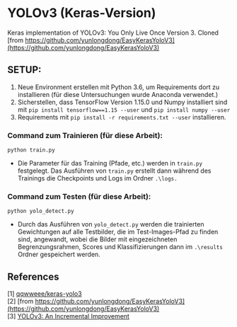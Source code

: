 # YOLOv3 (Keras-Version)
Keras implementation of YOLOv3: You Only Live Once Version 3.
Cloned [from https://github.com/yunlongdong/EasyKerasYoloV3](https://github.com/yunlongdong/EasyKerasYoloV3)

## SETUP:

1. Neue Environment erstellen mit Python 3.6, um Requirements dort zu installieren (für diese Untersuchungen wurde Anaconda verwendet.)
2. Sicherstellen, dass TensorFlow Version 1.15.0 und Numpy installiert sind mit ```pip install tensorflow==1.15 --user``` und ```pip install numpy --user```
3. Requirements mit ```pip install -r requirements.txt --user``` installieren.

### Command zum Trainieren (für diese Arbeit):
```python train.py```

- Die Parameter für das Training (Pfade, etc.) werden in ```train.py``` festgelegt. Das Ausführen von ```train.py``` erstellt dann während des Trainings die Checkpoints und Logs im Ordner ```.\logs.```

### Command zum Testen (für diese Arbeit):
```python yolo_detect.py```

- Durch das Ausführen von ```yolo_detect.py``` werden die trainierten Gewichtungen auf alle Testbilder, die im Test-Images-Pfad zu finden sind, angewandt, wobei die Bilder mit eingezeichneten Begrenzungsrahmen, Scores und Klassifizierungen dann im ```.\results``` Ordner gespeichert werden.

## References
[1] [qqwweee/keras-yolo3](https://github.com/qqwweee/keras-yolo3) <br>
[2] [from https://github.com/yunlongdong/EasyKerasYoloV3](https://github.com/yunlongdong/EasyKerasYoloV3) <br>
[3] [YOLOv3: An Incremental Improvement](https://arxiv.org/abs/1804.02767) <br>
